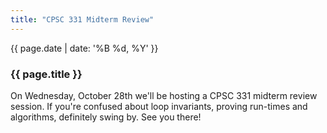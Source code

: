 ```yaml
---
title: "CPSC 331 Midterm Review"
---
```



<div class="card post-dec">      
<div class="card-body">
<div class="container-fluid">   
<div class="row">

<div class = "col-xs-12">
<div class = "date-dec"> {{ page.date | date: '%B %d, %Y' }}</div>
<h3 class = "blog-title">{{ page.title }}</h3>      
<div class = "blog-line"></div> 

<p>
On Wednesday, October 28th we'll be hosting a CPSC 331 midterm review session. If you're confused about loop invariants, proving run-times and algorithms, definitely swing by. See you there!
</p>

</div>
</div>
</div>
</div>
</div>

